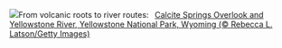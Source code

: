 ![](https://www.bing.com/th?id=OHR.YellowstoneRiver_EN-US3380364726_UHD.jpg&w=1000)From volcanic roots to river routes:&nbsp;&ensp;[Calcite Springs Overlook and Yellowstone River, Yellowstone National Park, Wyoming (© Rebecca L. Latson/Getty Images)](https://www.bing.com/th?id=OHR.YellowstoneRiver_EN-US3380364726_UHD.jpg)
<br><br/>
